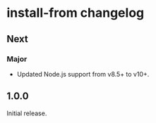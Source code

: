 # install-from changelog

## Next

### Major

- Updated Node.js support from v8.5+ to v10+.

## 1.0.0

Initial release.
